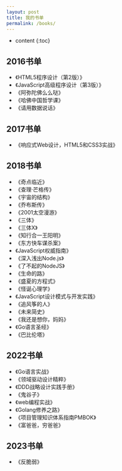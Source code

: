 ```yaml
---
layout: post
title: 我的书单
permalink: /books/
---
```


* content
{:toc}


2016书单
-----------------------------------------------------------------

+ 《HTML5程序设计（第2版）》
+ 《JavaScript高级程序设计（第3版）》
+ 《阿弥陀佛么么哒》
+ 《哈佛中国哲学课》
+ 《请用数据说话》

2017书单
-----------------------------------------------------------------

+ 《响应式Web设计，HTML5和CSS3实战》

2018书单
-----------------------------------------------------------------

+ 《奇点临近》
+ 《查理·芒格传》
+ 《宇宙的结构》
+ 《乔布斯传》
+ 《2001太空漫游》
+ 《三体》
+ 《三体X》
+ 《知行合一王阳明》
+ 《东方快车谋杀案》
+ 《JavaScript权威指南》
+ 《深入浅出Node.js》
+ 《了不起的NodeJS》
+ 《生命的路》
+ 《盛夏的方程式》
+ 《怪诞心理学》
+ 《JavaScript设计模式与开发实践》
+ 《追风筝的人》
+ 《未来简史》
+ 《我还是想你，妈妈》
+ 《Go语言圣经》
+ 《巴比伦塔》

2022书单
-----------------------------------------------------------------
+ 《Go语言实战》
+ 《领域驱动设计精粹》
+ 《DDD战略设计实践手册》
+ 《鬼谷子》
+ 《web编程实战》
+ 《Golang修养之路》
+ 《项目管理知识体系指南PMBOK》
+ 《富爸爸，穷爸爸》

2023书单
-----------------------------------------------------------------
+ 《反脆弱》
